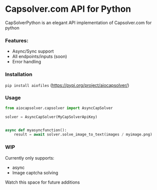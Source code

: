 # Capsolver.com API for Python
CapSolverPython is an elegant API implementation of Capsolver.com for python

### Features:
* Async/Sync support
* All endpoints/inputs (soon)
* Error handling

### Installation
```pip install aiofiles```
(https://pypi.org/project/aiocapsolver/)
### Usage

```python
from aiocapsolver.capsolver import AsyncCapSolver

solver = AsyncCapSolver(MyCapSolverApiKey)


async def myasyncfunction():
    result = await solver.solve_image_to_text(images / myimage.png)
```

### WIP
Currently only supports:
* async
* Image captcha solving

Watch this space for future additions
